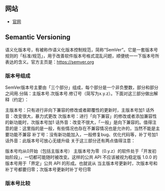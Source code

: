 
## 网站

- [官网](https://semver.org/lang/zh-CN/)


## Semantic Versioning

语义化版本号，有被称作语义化版本控制规范，简称“SemVer”。它是一套版本号规则的「标准/规范」，用于改善软件版本号格式混乱问题，顺便统一一下版本号所表达的含义。官方主页是：https://semver.org

### 版本号组成

SemVer版本号主要由「三个部分」组成，每个部分是一个非负整数，部分和部分之间用.分隔：主版本号.次版本号.修订号（简写为x.y.z）。下面对这三部分做出解释（约定）：

主版本号：只有进行非向下兼容的修改或者颠覆性的更新时，主版本号加1
话外音：改变很大，暴力式更改
次版本号：进行「向下兼容」的修改或者添加兼容性的新功能时，次版本号加1
话外音：改变不很大，「一般」是向下兼容的。值得注意的是：这里指的是一般，有些情况也存在不兼容情况也是允许的，当然不能是主要功能不兼容
补丁号：没有新功能加入，一般修复bug、优化代码等，补丁号加1
话外音：此版本号可放心无缝升级
关于这三部分还有两点值得注意：

版本号均从0开始（包括主版本号）
主版本号为零（0.y.z）的软件处于「开发初始阶段」，一切都可能随时被改变。这样的公共 API 不应该被视为稳定版
1.0.0 的版本号用于「界定」公共 API 的形成。也就说从
当主版本号更新时，次版本号和补丁号都要归零；次版本号更新时补丁号归零


### 版本号比较



